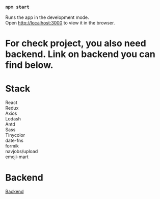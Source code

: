 ### `npm start`

Runs the app in the development mode.<br />
Open [http://localhost:3000](http://localhost:3000) to view it in the browser.

# For check project, you also need backend. Link on backend you can find below.

# Stack

React<br>
Redux<br>
Axios<br>
Lodash<br>
Antd<br>
Sass<br>
Tinycolor<br>
date-fns<br>
formik<br>
navjobs/upload<br>
emoji-mart<br>

# Backend

<a href="https://github.com/followhappyq/messenger-backend-ts"> Backend</a>
